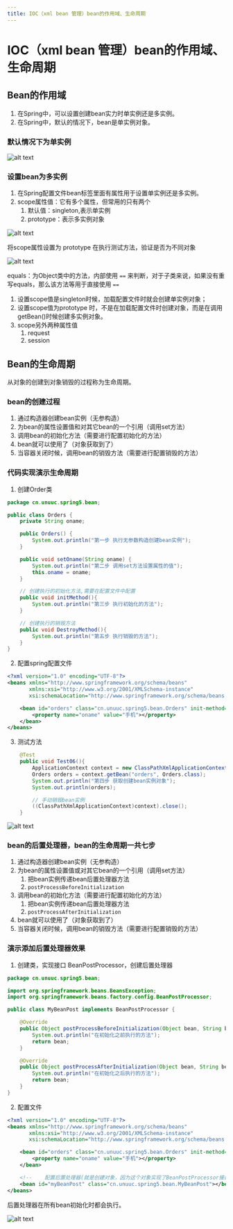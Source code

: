 ```yaml
---
title: IOC（xml bean 管理）bean的作用域、生命周期
---
```

# IOC（xml bean 管理）bean的作用域、生命周期

## Bean的作用域
1. 在Spring中，可以设置创建bean实力时单实例还是多实例。
2. 在Spring中，默认的情况下，bean是单实例对象。
### 默认情况下为单实例

![alt text](image-22.png)

### 设置bean为多实例

1. 在Spring配置文件bean标签里面有属性用于设置单实例还是多实例。
2. scope属性值：它有多个属性，但常用的只有两个
   1. 默认值：singleton,表示单实例
   2. prototype：表示多实例对象

![alt text](image-23.png)

将scope属性设置为  prototype  在执行测试方法，验证是否为不同对象

![alt text](image-24.png)

equals：为Object类中的方法，内部使用 `==` 来判断，对于子类来说，如果没有重写equals，那么该方法等用于直接使用 `==`

1. 设置scope值是singleton时候，加载配置文件时就会创建单实例对象；
2. 设置scope值为prototype 时，不是在加载配置文件时创建对象，而是在调用getBean()时候创建多实例对象。
3. scope另外两种属性值
   1. request
   2. session
## Bean的生命周期
从对象的创建到对象销毁的过程称为生命周期。

### bean的创建过程

1. 通过构造器创建bean实例（无参构造）
2. 为bean的属性设置值和对其它bean的一个引用（调用set方法）
3. 调用bean的初始化方法（需要进行配置初始化的方法）
4. bean就可以使用了（对象获取到了）
5. 当容器关闭时候，调用bean的销毁方法（需要进行配置销毁的方法）

### 代码实现演示生命周期

1. 创建Order类
```java
package cn.unuuc.spring5.bean;

public class Orders {
    private String oname;

    public Orders() {
        System.out.println("第一步 执行无参数构造创建bean实例");
    }

    public void setOname(String oname) {
        System.out.println("第二步 调用set方法设置属性的值");
        this.oname = oname;
    }

    // 创建执行的初始化方法,需要在配置文件中配置
    public void initMethod(){
        System.out.println("第三步 执行初始化的方法");
    }

    // 创建执行的销毁方法
    public void DestroyMethod(){
        System.out.println("第五步 执行销毁的方法");
    }
}
```

2. 配置spring配置文件
```xml
<?xml version="1.0" encoding="UTF-8"?>
<beans xmlns="http://www.springframework.org/schema/beans"
       xmlns:xsi="http://www.w3.org/2001/XMLSchema-instance"
       xsi:schemaLocation="http://www.springframework.org/schema/beans http://www.springframework.org/schema/beans/spring-beans.xsd">

    <bean id="orders" class="cn.unuuc.spring5.bean.Orders" init-method="initMethod" destroy-method="DestroyMethod">
        <property name="oname" value="手机"></property>
    </bean>
</beans>
```

3. 测试方法
```java
    @Test
    public void Test06(){
        ApplicationContext context = new ClassPathXmlApplicationContext("spring-bean4.xml");
        Orders orders = context.getBean("orders", Orders.class);
        System.out.println("第四步 获取创建bean实例对象");
        System.out.println(orders);

        // 手动销毁bean实例
        ((ClassPathXmlApplicationContext)context).close();
    }
```

![alt text](image-25.png)

### bean的后置处理器，bean的生命周期一共七步

1. 通过构造器创建bean实例（无参构造）
2. 为bean的属性设置值或对其它bean的一个引用（调用set方法）
   1. 把bean实例传递bean后置处理器方法
   2. `postProcessBeforeInitialization`
3. 调用bean的初始化方法（需要进行配置初始化的方法）
   1. 把bean实例传递bean后置处理器方法
   2. `postProcessAfterInitialization`
4. bean就可以使用了（对象获取到了）
5. 当容器关闭时候，调用bean的销毁方法（需要进行配置销毁的方法）
### 演示添加后置处理器效果

1. 创建类，实现接口 BeanPostProcessor，创建后置处理器
```java
package cn.unuuc.spring5.bean;

import org.springframework.beans.BeansException;
import org.springframework.beans.factory.config.BeanPostProcessor;

public class MyBeanPost implements BeanPostProcessor {

    @Override
    public Object postProcessBeforeInitialization(Object bean, String beanName) throws BeansException {
        System.out.println("在初始化之前执行的方法");
        return bean;
    }

    @Override
    public Object postProcessAfterInitialization(Object bean, String beanName) throws BeansException {
        System.out.println("在初始化之后执行的方法");
        return bean;
    }
}
```

2. 配置文件
```xml
<?xml version="1.0" encoding="UTF-8"?>
<beans xmlns="http://www.springframework.org/schema/beans"
       xmlns:xsi="http://www.w3.org/2001/XMLSchema-instance"
       xsi:schemaLocation="http://www.springframework.org/schema/beans http://www.springframework.org/schema/beans/spring-beans.xsd">

    <bean id="orders" class="cn.unuuc.spring5.bean.Orders" init-method="initMethod" destroy-method="DestroyMethod">
        <property name="oname" value="手机"></property>
    </bean>

    <!--    配置后置处理器(就是创建对象，因为这个对象实现了BeanPostProcessor接口，所有spring会认为这个类就是后置处理器类)    -->
    <bean id="myBeanPost" class="cn.unuuc.spring5.bean.MyBeanPost"></bean>
</beans>
```
后置处理器在所有bean初始化时都会执行。

![alt text](image-26.png)
